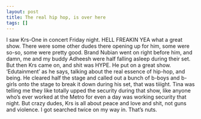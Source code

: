 ```yaml
---
layout: post
title: The real hip hop, is over here
tags: []
---
```

I saw Krs-One in concert Friday night. HELL FREAKIN YEA what a great show. There were some other dudes there opening up for him, some were so-so, some were pretty good. Brand Nubian went on right before him, and damn, me and my buddy Adheesh were half falling asleep during their set. But then Krs came on, and shit was HYPE. He put on a great show. ‘Edutainment’ as he says, talking about the real essence of hip-hop, and being. He cleared half the stage and called out a bunch of b-boys and b-girls onto the stage to break it down during his set, that was tiiight. Tina was telling me they like totally upped the security during that show, like anyone who’s ever worked at the Metro for even a day was working security that night. But crazy dudes, Krs is all about peace and love and shit, not guns and violence. I got searched twice on my way in. That’s nuts.

